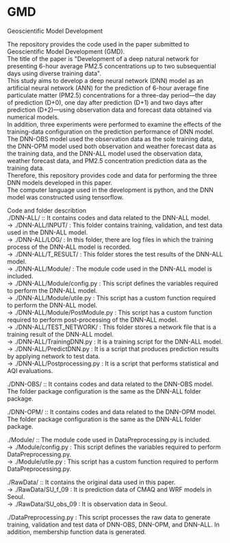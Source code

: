 # GMD
Geoscientific Model Development


The repository provides the code used in the paper submitted to Geoscientific Model Development (GMD).\
The title of the paper is "Development of a deep natural network for presenting 6-hour average PM2.5 concentrations up to two subsequential days using diverse training data".\
This study aims to develop a deep neural network (DNN) model as an artificial neural network (ANN) for the prediction of 6-hour average fine particulate matter (PM2.5) concentrations for a three-day period—the day of prediction (D+0), one day after prediction (D+1) and two days after prediction (D+2)—using observation data and forecast data obtained via numerical models.\
In addition, three experiments were performed to examine the effects of the training-data configuration on the prediction performance of DNN model. The DNN-OBS model used the observation data as the sole training data, the DNN-OPM model used both observation and weather forecast data as the training data, and the DNN-ALL model used the observation data, weather forecast data, and PM2.5 concentration prediction data as the training data.\
Therefore, this repository provides code and data for performing the three DNN models developed in this paper.\
The computer language used in the development is python, and the DNN model was constructed using tensorflow.


Code and folder describtion\
./DNN-ALL/ :: It contains codes and data related to the DNN-ALL model.\
-> ./DNN-ALL/INPUT/ : This folder contains training, validation, and test data used in the DNN-ALL model.\
-> ./DNN-ALL/LOG/ : In this folder, there are log files in which the training process of the DNN-ALL model is recorded.\
-> ./DNN-ALL/T_RESULT/ : This folder stores the test results of the DNN-ALL model.\
-> ./DNN-ALL/Module/ : The module code used in the DNN-ALL model is included.\
-> ./DNN-ALL/Module/config.py : This script defines the variables required to perform the DNN-ALL model.\
-> ./DNN-ALL/Module/utile.py : This script has a custom function required to perform the DNN-ALL model.\
-> ./DNN-ALL/Module/PostModule.py : This script has a custom function required to perform post-processing of the DNN-ALL model.\
-> ./DNN-ALL/TEST_NETWORK/ : This folder stores a network file that is a training result of the DNN-ALL model.\
-> ./DNN-ALL/TrainingDNN.py : It is a training script for the DNN-ALL model.\
-> ./DNN-ALL/PredictDNN.py : It is a script that produces prediction results by applying network to test data.\
-> ./DNN-ALL/Postprocessing.py : It is a script that performs statistical and AQI evaluations.

./DNN-OBS/ :: It contains codes and data related to the DNN-OBS model. The folder package configuration is the same as the DNN-ALL folder package.

./DNN-OPM/ :: It contains codes and data related to the DNN-OPM model. The folder package configuration is the same as the DNN-ALL folder package.

./Module/ :: The module code used in DataPreprocessing.py is included.\
-> ./Module/config.py : This script defines the variables required to perform DataPreprocessing.py.\
-> ./Module/utile.py : This script has a custom function required to perform DataPreprocessing.py.

./RawData/ :: It contains the original data used in this paper.\
-> ./RawData/SU_f_09 : It is prediction data of CMAQ and WRF models in Seoul.\
-> ./RawData/SU_obs_09 : It is observation data in Seoul.

./DataPreprocessing.py : This script processes the raw data to generate training, validation and test data of DNN-OBS, DNN-OPM, and DNN-ALL. In addition, membership function data is generated.
